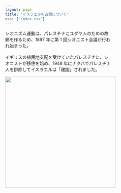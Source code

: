 ```yaml
---
layout: page
title: "イスラエルの占領について"
css: ["index.css"]
---
```


シオニズム運動は、パレスチナにユダヤ人のための故<br />
郷を作るため、1897 年に第 1 回シオニスト会議が行わ<br />
れ始まった。<br /><br />
イギリスの植⺠地支配を受けていたパレスチナに、シ<br />
オニストが移住を始め、1948 年にナクバでパレスチナ<br />
人を排除してイスラエルは「建国」されました。<br />

<img src="{{site.baseurl}}/assets/img/occupation.png" style="width: 360px"/>
